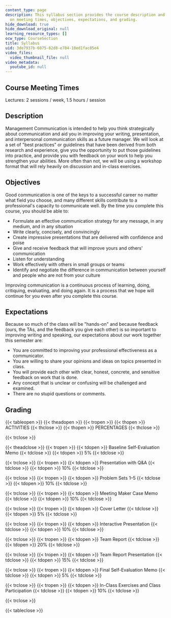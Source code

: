 ```yaml
---
content_type: page
description: This syllabus section provides the course description and information
  on meeting times, objectives, expectations, and grading.
hide_download: true
hide_download_original: null
learning_resource_types: []
ocw_type: CourseSection
title: Syllabus
uid: 3de7937b-6075-82d8-e784-18ed1fac85e4
video_files:
  video_thumbnail_file: null
video_metadata:
  youtube_id: null
---
```


Course Meeting Times
--------------------

Lectures: 2 sessions / week, 1.5 hours / session

Description
-----------

Management Communication is intended to help you think strategically about communication and aid you in improving your writing, presentation, and interpersonal communication skills as a future manager. We will look at a set of "best practices" or guidelines that have been derived from both research and experience, give you the opportunity to put those guidelines into practice, and provide you with feedback on your work to help you strengthen your abilities. More often than not, we will be using a workshop format that will rely heavily on discussion and in-class exercises.

Objectives
----------

Good communication is one of the keys to a successful career no matter what field you choose, and many different skills contribute to a professional's capacity to communicate well. By the time you complete this course, you should be able to:

*   Formulate an effective communication strategy for any message, in any medium, and in any situation
*   Write clearly, concisely, and convincingly
*   Create impressive presentations that are delivered with confidence and poise
*   Give and receive feedback that will improve yours and others' communication
*   Listen for understanding
*   Work effectively with others in small groups or teams
*   Identify and negotiate the difference in communication between yourself and people who are not from your culture

Improving communication is a continuous process of learning, doing, critiquing, evaluating, and doing again. It is a process that we hope will continue for you even after you complete this course.

Expectations
------------

Because so much of the class will be "hands-on" and because feedback (ours, the TAs, and the feedback you give each other) is so important to improving writing and speaking, our expectations about our work together this semester are:

*   You are committed to improving your professional effectiveness as a communicator.
*   You are willing to share your opinions and ideas on topics presented in class.
*   You will provide each other with clear, honest, concrete, and sensitive feedback on work that is done.
*   Any concept that is unclear or confusing will be challenged and examined.
*   There are no stupid questions or comments.

Grading
-------

{{< tableopen >}}
{{< theadopen >}}
{{< tropen >}}
{{< thopen >}}
ACTIVITIES
{{< thclose >}}
{{< thopen >}}
PERCENTAGES
{{< thclose >}}

{{< trclose >}}

{{< theadclose >}}
{{< tropen >}}
{{< tdopen >}}
Baseline Self-Evaluation Memo
{{< tdclose >}}
{{< tdopen >}}
5%
{{< tdclose >}}

{{< trclose >}}
{{< tropen >}}
{{< tdopen >}}
Presentation with Q&A
{{< tdclose >}}
{{< tdopen >}}
10%
{{< tdclose >}}

{{< trclose >}}
{{< tropen >}}
{{< tdopen >}}
Problem Sets 1–5
{{< tdclose >}}
{{< tdopen >}}
10%
{{< tdclose >}}

{{< trclose >}}
{{< tropen >}}
{{< tdopen >}}
Meeting Maker Case Memo
{{< tdclose >}}
{{< tdopen >}}
10%
{{< tdclose >}}

{{< trclose >}}
{{< tropen >}}
{{< tdopen >}}
Cover Letter
{{< tdclose >}}
{{< tdopen >}}
5%
{{< tdclose >}}

{{< trclose >}}
{{< tropen >}}
{{< tdopen >}}
Interactive Presentation
{{< tdclose >}}
{{< tdopen >}}
10%
{{< tdclose >}}

{{< trclose >}}
{{< tropen >}}
{{< tdopen >}}
Team Report
{{< tdclose >}}
{{< tdopen >}}
20%
{{< tdclose >}}

{{< trclose >}}
{{< tropen >}}
{{< tdopen >}}
Team Report Presentation
{{< tdclose >}}
{{< tdopen >}}
15%
{{< tdclose >}}

{{< trclose >}}
{{< tropen >}}
{{< tdopen >}}
Final Self-Evaluation Memo
{{< tdclose >}}
{{< tdopen >}}
5%
{{< tdclose >}}

{{< trclose >}}
{{< tropen >}}
{{< tdopen >}}
In-Class Exercises and Class Participation
{{< tdclose >}}
{{< tdopen >}}
10%
{{< tdclose >}}

{{< trclose >}}

{{< tableclose >}}